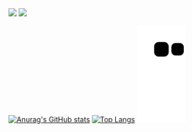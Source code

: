 <a href="https://www.linkedin.com/in/vailsoft/">
  <img src="https://camo.githubusercontent.com/a80d00f23720d0bc9f55481cfcd77ab79e141606829cf16ec43f8cacc7741e46/68747470733a2f2f696d672e736869656c64732e696f2f62616467652f4c696e6b6564496e2d3030373742353f7374796c653d666f722d7468652d6261646765266c6f676f3d6c696e6b6564696e266c6f676f436f6c6f723d7768697465"></a>
<a href="https://www.instagram.com/vail_son_/"><img src="https://img.shields.io/badge/Instagram-E4405F?style=for-the-badge&logo=instagram&logoColor=white"></a>

[![Anurag's GitHub stats](https://github-readme-stats.vercel.app/api?username=vailsoft&theme=github_dark)](https://github.com/anuraghazra/github-readme-stats)
[![Top Langs](https://github-readme-stats.vercel.app/api/top-langs/?username=vailsoft&layout=compact)](https://github.com/anuraghazra/github-readme-stats)
<img src="https://raw.githubusercontent.com/scriptex/github-contributions-snake/snake/github-contribution-grid-snake.svg">
